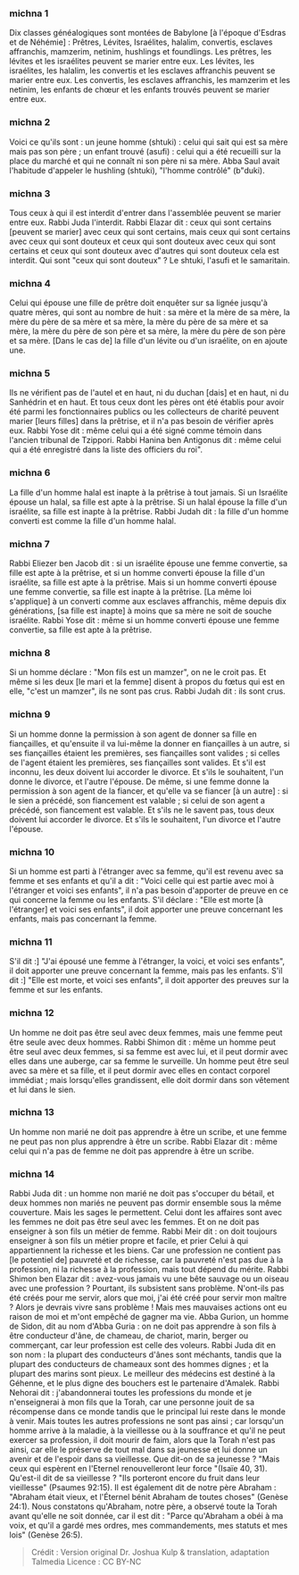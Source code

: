 
### michna 1
Dix classes généalogiques sont montées de Babylone [à l'époque d'Esdras et de Néhémie] :   Prêtres, Lévites, Israélites, halalim, convertis, esclaves affranchis, mamzerim, netinim, hushlings et foundlings. Les prêtres, les lévites et les israélites peuvent se marier entre eux. Les lévites, les israélites, les halalim, les convertis et les esclaves affranchis peuvent se marier entre eux. Les convertis, les esclaves affranchis, les mamzerim et les netinim, les enfants de chœur et les enfants trouvés peuvent se marier entre eux.

### michna 2
Voici ce qu'ils sont : un jeune homme (shtuki) : celui qui sait qui est sa mère mais pas son père ; un enfant trouvé (asufi) : celui qui a été recueilli sur la place du marché et qui ne connaît ni son père ni sa mère. Abba Saul avait l'habitude d'appeler le hushling (shtuki), "l'homme contrôlé" (b"duki).

### michna 3
Tous ceux à qui il est interdit d'entrer dans l'assemblée peuvent se marier entre eux. Rabbi Juda l'interdit. Rabbi Elazar dit : ceux qui sont certains [peuvent se marier] avec ceux qui sont certains, mais ceux qui sont certains avec ceux qui sont douteux et ceux qui sont douteux avec ceux qui sont certains et ceux qui sont douteux avec d'autres qui sont douteux cela est interdit. Qui sont "ceux qui sont douteux" ?  Le shtuki, l'asufi et le samaritain.

### michna 4
Celui qui épouse une fille de prêtre doit enquêter sur sa lignée jusqu'à quatre mères, qui sont au nombre de huit : sa mère et la mère de sa mère, la mère du père de sa mère et sa mère, la mère du père de sa mère et sa mère, la mère du père de son père et sa mère, la mère du père de son père et sa mère. [Dans le cas de] la fille d'un lévite ou d'un israélite, on en ajoute une.

### michna 5
Ils ne vérifient pas de l'autel et en haut, ni du duchan [dais] et en haut, ni du Sanhédrin et en haut. Et tous ceux dont les pères ont été établis pour avoir été parmi les fonctionnaires publics ou les collecteurs de charité peuvent marier [leurs filles] dans la prêtrise, et il n'a pas besoin de vérifier après eux. Rabbi Yose dit : même celui qui a été signé comme témoin dans l'ancien tribunal de Tzippori. Rabbi Hanina ben Antigonus dit : même celui qui a été enregistré dans la liste des officiers du roi".

### michna 6
La fille d'un homme halal est inapte à la prêtrise à tout jamais. Si un Israélite épouse un halal, sa fille est apte à la prêtrise. Si un halal épouse la fille d'un israélite, sa fille est inapte à la prêtrise. Rabbi Judah dit : la fille d'un homme converti est comme la fille d'un homme halal.

### michna 7
Rabbi Eliezer ben Jacob dit : si un israélite épouse une femme convertie, sa fille est apte à la prêtrise, et si un homme converti épouse la fille d'un israélite, sa fille est apte à la prêtrise. Mais si un homme converti épouse une femme convertie, sa fille est inapte à la prêtrise.  [La même loi s'applique] à un converti comme aux esclaves affranchis, même depuis dix générations, [sa fille est inapte] à moins que sa mère ne soit de souche israélite. Rabbi Yose dit : même si un homme converti épouse une femme convertie, sa fille est apte à la prêtrise.

### michna 8
Si un homme déclare : "Mon fils est un mamzer", on ne le croit pas. Et même si les deux [le mari et la femme] disent à propos du fœtus qui est en elle, "c'est un mamzer", ils ne sont pas crus. Rabbi Judah dit : ils sont crus.

### michna 9
Si un homme donne la permission à son agent de donner sa fille en fiançailles, et qu'ensuite il va lui-même la donner en fiançailles à un autre, si ses fiançailles étaient les premières, ses fiançailles sont valides ; si celles de l'agent étaient les premières, ses fiançailles sont valides. Et s'il est inconnu, les deux doivent lui accorder le divorce.  Et s'ils le souhaitent, l'un donne le divorce, et l'autre l'épouse. De même, si une femme donne la permission à son agent de la fiancer, et qu'elle va se fiancer [à un autre] : si le sien a précédé, son fiancement est valable ; si celui de son agent a précédé, son fiancement est valable. Et s'ils ne le savent pas, tous deux doivent lui accorder le divorce.  Et s'ils le souhaitent, l'un divorce et l'autre l'épouse.

### michna 10
Si un homme est parti à l'étranger avec sa femme, qu'il est revenu avec sa femme et ses enfants et qu'il a dit : "Voici celle qui est partie avec moi à l'étranger et voici ses enfants", il n'a pas besoin d'apporter de preuve en ce qui concerne la femme ou les enfants. S'il déclare : "Elle est morte [à l'étranger] et voici ses enfants", il doit apporter une preuve concernant les enfants, mais pas concernant la femme.

### michna 11
S'il dit :] "J'ai épousé une femme à l'étranger, la voici, et voici ses enfants", il doit apporter une preuve concernant la femme, mais pas les enfants. S'il dit :] "Elle est morte, et voici ses enfants", il doit apporter des preuves sur la femme et sur les enfants.

### michna 12
Un homme ne doit pas être seul avec deux femmes, mais une femme peut être seule avec deux hommes. Rabbi Shimon dit : même un homme peut être seul avec deux femmes, si sa femme est avec lui, et il peut dormir avec elles dans une auberge, car sa femme le surveille. Un homme peut être seul avec sa mère et sa fille, et il peut dormir avec elles en contact corporel immédiat ; mais lorsqu'elles grandissent, elle doit dormir dans son vêtement et lui dans le sien.

### michna 13
Un homme non marié ne doit pas apprendre à être un scribe, et une femme ne peut pas non plus apprendre à être un scribe. Rabbi Elazar dit : même celui qui n'a pas de femme ne doit pas apprendre à être un scribe.

### michna 14
Rabbi Juda dit : un homme non marié ne doit pas s'occuper du bétail, et deux hommes non mariés ne peuvent pas dormir ensemble sous la même couverture.  Mais les sages le permettent. Celui dont les affaires sont avec les femmes ne doit pas être seul avec les femmes.  Et on ne doit pas enseigner à son fils un métier de femme. Rabbi Meir dit : on doit toujours enseigner à son fils un métier propre et facile, et prier Celui à qui appartiennent la richesse et les biens. Car une profession ne contient pas [le potentiel de] pauvreté et de richesse, car la pauvreté n'est pas due à la profession, ni la richesse à la profession, mais tout dépend du mérite. Rabbi Shimon ben Elazar dit : avez-vous jamais vu une bête sauvage ou un oiseau avec une profession ? Pourtant, ils subsistent sans problème. N'ont-ils pas été créés pour me servir, alors que moi, j'ai été créé pour servir mon maître ? Alors je devrais vivre sans problème ! Mais mes mauvaises actions ont eu raison de moi et m'ont empêché de gagner ma vie. Abba Gurion, un homme de Sidon, dit au nom d'Abba Guria : on ne doit pas apprendre à son fils à être conducteur d'âne, de chameau, de chariot, marin, berger ou commerçant, car leur profession est celle des voleurs. Rabbi Juda dit en son nom : la plupart des conducteurs d'ânes sont méchants, tandis que la plupart des conducteurs de chameaux sont des hommes dignes ; et la plupart des marins sont pieux.   Le meilleur des médecins est destiné à la Géhenne, et le plus digne des bouchers est le partenaire d'Amalek. Rabbi Nehorai dit : j'abandonnerai toutes les professions du monde et je n'enseignerai à mon fils que la Torah, car une personne jouit de sa récompense dans ce monde tandis que le principal lui reste dans le monde à venir. Mais toutes les autres professions ne sont pas ainsi ; car lorsqu'un homme arrive à la maladie, à la vieillesse ou à la souffrance et qu'il ne peut exercer sa profession, il doit mourir de faim, alors que la Torah n'est pas ainsi, car elle le préserve de tout mal dans sa jeunesse et lui donne un avenir et de l'espoir dans sa vieillesse. Que dit-on de sa jeunesse ? "Mais ceux qui espèrent en l'Eternel renouvelleront leur force "(Isaïe 40, 31). Qu'est-il dit de sa vieillesse ? "Ils porteront encore du fruit dans leur vieillesse" (Psaumes 92:15).  Il est également dit de notre père Abraham : "Abraham était vieux, et l'Éternel bénit Abraham de toutes choses" (Genèse 24:1).  Nous constatons qu'Abraham, notre père, a observé toute la Torah avant qu'elle ne soit donnée, car il est dit : "Parce qu'Abraham a obéi à ma voix, et qu'il a gardé mes ordres, mes commandements, mes statuts et mes lois" (Genèse 26:5).

>Crédit : Version original Dr. Joshua Kulp & translation, adaptation Talmedia
>Licence : CC BY-NC